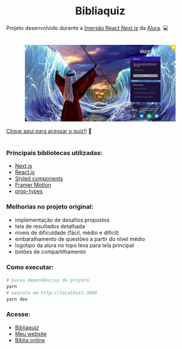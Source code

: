 <div align="center">
<h1>Bibliaquiz</h1>
</div>

Projeto desenvolvido durante a [Imersão React Next.js](https://www.alura.com.br/imersao-react-next-js) da [Alura](https://www.alura.com.br). :computer:

<br>
<div align="center"><img src="./bibliaquiz.png" style="width:80%"></div>

[Clique aqui para acessar o quiz!!](https://bibliaquiz.prscreis.vercel.app) :book:
<br>
<br>

### Principais bibliotecas utilizadas:

- [Next.js](https://nextjs.org/)
- [React.js](https://pt-br.reactjs.org/)
- [Styled components](https://styled-components.com/)
- [Framer Motion](https://framer.com/motion/)
- [prop-types](https://npmjs.com/package/prop-types)

### Melhorias no projeto original:

- implementação de desafios propostos
- tela de resultados detalhada
- níveis de dificuldade (fácil, médio e difícil)
- embaralhamento de questões a partir do nível médio
- logotipo da alura no topo leva para tela principal
- botões de compartilhamento

### Como executar:

```bash
# baixa dependências do projeto
yarn
# executa em http://localhost:3000
yarn dev
```

### Acesse:

- [Bibliaquiz](https://bibliaquiz.prscreis.vercel.app/)
- [Meu website](https://www.pauloreis.dev/)
- [Bíblia online](https://www.bibliaonline.com.br/)
